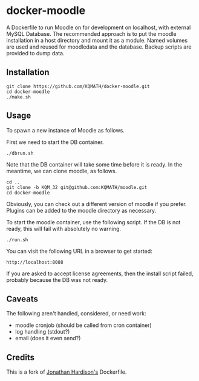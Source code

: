 docker-moodle
=============

A Dockerfile to run Moodle on for development on localhost,
with external MySQL Database.  The recommended approach is
to put the moodle installation in a host directory and
mount it as a module.  Named volumes are used and reused
for moodledata and the database. Backup scripts are provided 
to dump data.

## Installation

```
git clone https://github.com/KQMATH/docker-moodle.git
cd docker-moodle
./make.sh
```

## Usage

To spawn a new instance of Moodle as follows.

First we need to start the DB container.

```
./dbrun.sh
```

Note that the DB container will take some time before it is ready.
In the meantime, we can clone moodle, as follows.

```
cd ..
git clone -b KQM_32 git@github.com:KQMATH/moodle.git
cd docker-moodle
```
Obviously, you can check out a different version of moodle if you prefer.
Plugins can be added to the moodle directory as necessary.

To start the moodle container, use the following script. 
If the DB is not ready, this will fail with absolutely no warning.

```
./run.sh
```


You can visit the following URL in a browser to get started:

```
http://localhost:8088
```

If you are asked to accept license agreements, then the install script
failed, probably because the DB was not ready.

## Caveats
The following aren't handled, considered, or need work: 
* moodle cronjob (should be called from cron container)
* log handling (stdout?)
* email (does it even send?)

## Credits

This is a fork of [Jonathan Hardison's](https://github.com/jmhardison/docker-moodle) Dockerfile.
